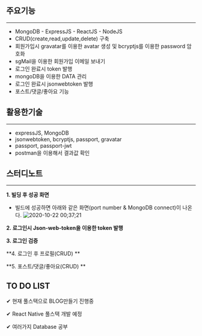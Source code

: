 ## 주요기능
--------------------
* MongoDB - ExpressJS - ReactJS - NodeJS
* CRUD(create,read,update,delete) 구축
* 회원가입시 gravatar를 이용한 avatar 생성 및 bcryptjs를 이용한 password 암호화
* sgMail을 이용한 회원가입 이메일 보내기
* 로그인 완료시 token 발행
* mongoDB을 이용한 DATA 관리
* 로그인 완료시 jsonwebtoken 발행
* 포스트/댓글/좋아요 기능


## 활용한기술
---------------------
* expressJS, MongoDB
* jsonwebtoken, bcryptjs, passport, gravatar
* passport, passport-jwt
* postman을 이용해서 결과값 확인


## 스터디노트
---------------------
**1. 빌딩 후 성공 화면**
- 빌드에 성공하면 아래와 같은 화면(port number & MongoDB connect)이 나온다.
![2020-10-22 00;37;21](https://user-images.githubusercontent.com/67583080/96743658-32838380-13ff-11eb-83f9-b1941a069355.PNG)

**2. 로그인시 Json-web-token을 이용한 token 발행**

**3. 로그인 검증**

**4. 로그인 후 프로필(CRUD) **

**5. 포스트/댓글/좋아요(CRUD) **

## TO DO LIST

✔︎ 현재 풀스택으로 BLOG만들기 진행중

✔︎ React Native 풀스택 개발 예정

✔︎ 여러가지 Database 공부
